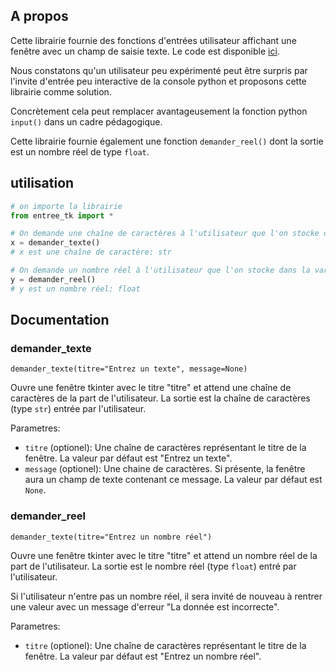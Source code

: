 ## A propos
Cette librairie fournie des fonctions d'entrées utilisateur affichant une fenêtre avec un champ de saisie texte. Le code est disponible [ici](https://github.com/cspaier/thonny/blob/diderot/Thonny/Lib/site-packages/entree_tk.py).

Nous constatons qu'un utilisateur peu expérimenté peut être surpris par l'invite d'entrée peu interactive de la console python et proposons cette librairie comme solution.

Concrètement cela peut remplacer avantageusement la fonction python `input()` dans un cadre pédagogique.

Cette librairie fournie également une fonction `demander_reel()` dont la sortie est un nombre réel de type `float`.

## utilisation
```py
# on importe la librairie
from entree_tk import *

# On demande une chaîne de caractères à l'utilisateur que l'on stocke dans la variable x
x = demander_texte()
# x est une chaîne de caractère: str

# On demande un nombre réel à l'utilisateur que l'on stocke dans la variable y
y = demander_reel()
# y est un nombre réel: float
```

## Documentation
### demander_texte
```demander_texte(titre="Entrez un texte", message=None)```

Ouvre une fenêtre tkinter avec le titre "titre" et attend une chaîne de caractères de la part de l'utilisateur.
La sortie est la chaîne de caractères (type `str`) entrée par l'utilisateur.

Parametres:

- `titre` (optionel): Une chaîne de caractères représentant le titre de la fenêtre. La valeur par défaut est "Entrez un texte".
- `message` (optionel): Une chaine de caractères. Si présente, la fenêtre aura un champ de texte contenant ce message. La valeur par défaut est `None`.

### demander_reel
```demander_texte(titre="Entrez un nombre réel")```

Ouvre une fenêtre tkinter avec le titre "titre" et attend un nombre réel de la part de l'utilisateur.
La sortie est le nombre réel (type `float`) entré par l'utilisateur.

Si l'utilisateur n'entre pas un nombre réel, il sera invité de nouveau à rentrer une valeur avec un message d'erreur "La donnée est incorrecte".

Parametres:

- `titre` (optionel): Une chaîne de caractères représentant le titre de la fenêtre. La valeur par défaut est "Entrez un nombre réel".
